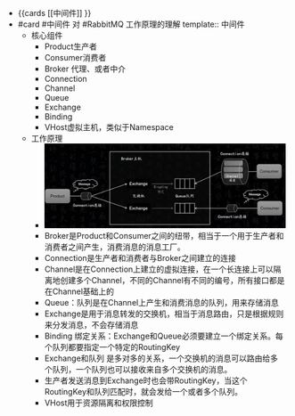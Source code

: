 - {{cards [[中间件]] }}
- #card #中间件 对 #RabbitMQ 工作原理的理解
  template:: 中间件
	- 核心组件
		- Product生产者
		- Consumer消费者
		- Broker 代理、或者中介
		- Connection
		- Channel
		- Queue
		- Exchange
		- Binding
		- VHost虚拟主机，类似于Namespace
	- 工作原理
		- ![image.png](../assets/image_1660894079612_0.png)
		- Broker是Product和Consumer之间的纽带，相当于一个用于生产者和消费者之间产生，消费消息的消息工厂。
		- Connection是生产者和消费者与Broker之间建立的连接
		- Channel是在Connection上建立的虚拟连接，在一个长连接上可以隔离地创建多个Channel，不同的Channel有不同的编号，所有接口都是在Channel基础上的
		- Queue：队列是在Channel上产生和消费消息的队列，用来存储消息
		- Exchange是用于消息转发的交换机，相当于消息路由，只是根据规则来分发消息，不会存储消息
		- Binding 绑定关系：Exchange和Queue必须要建立一个绑定关系。每个队列都要指定一个特定的RoutingKey
		- Exchange和队列 是多对多的关系，一个交换机的消息可以路由给多个队列，一个队列也可以接收来自多个交换机的消息。
		- 生产者发送消息到Exchange时也会带RoutingKey，当这个RoutingKey和队列匹配时，就会发给一个或者多个队列。
		- VHost用于资源隔离和权限控制